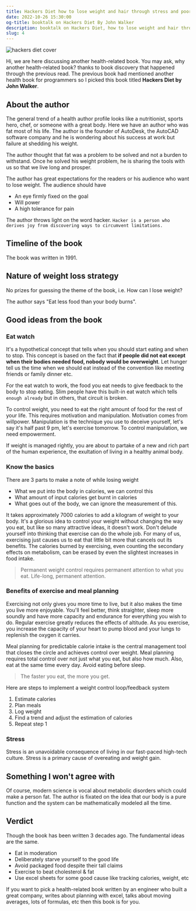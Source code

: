 ```yaml
---
title: Hackers Diet how to lose weight and hair through stress and poor nutrition By John Walker
date: 2022-10-26 15:30:00
og-title: booktalk on Hackers Diet By John Walker
description: booktalk on Hackers Diet, how to lose weight and hair through stress and poor nutrition By John Walker.
slug: 4
---
```


![hackers diet cover](./assets/hackers-diet.webp)

Hi, we are here discussing another health-related book. You may ask, why another health-related book? thanks to book discovery that happened through the previous read. The previous book had mentioned another health book for programmers so I picked this book titled **Hackers Diet by John Walker**.

## About the author

The general trend of a health author profile looks like a nutritionist, sports hero, chef, or someone with a great body. Here we have an author who was fat most of his life. The author is the founder of AutoDesk, the AutoCAD software company and he is wondering about his success at work but failure at shedding his weight.

The author thought that fat was a problem to be solved and not a burden to withstand. Once he solved his weight problem, he is sharing the tools with us so that we live long and prosper.

The author has great expectations for the readers or his audience who want to lose weight. The audience should have 

- An eye firmly fixed on the goal
- Will power
- A high tolerance for pain

The author throws light on the word hacker. `
Hacker is a person who derives joy from discovering ways to circumvent limitations.
`

## Timeline of the book

The book was written in 1991. 

## Nature of weight loss strategy

No prizes for guessing the theme of the book, i.e. How can I lose weight?

The author says "Eat less food than your body burns".

## Good ideas from the book

### Eat watch

It's a hypothetical concept that tells when you should start eating and when to stop. This concept is based on the fact that **if people did not eat except when their bodies needed food, nobody would be overweight**. Let hunger tell us the time when we should eat instead of the convention like meeting friends or family dinner etc.

For the eat watch to work, the food you eat needs to give feedback to the body to stop eating. Slim people have this built-in eat watch which tells `enough already` but in others, that circuit is broken.

To control weight, you need to eat the right amount of food for the rest of your life. This requires motivation and manipulation. Motivation comes from willpower. Manipulation is the technique you use to deceive yourself, let's say it's half past 9 pm, let's exercise tomorrow. To control manipulation, we need empowerment.

If weight is managed rightly, you are about to partake of a new and rich part of the human experience, the exultation of living in a healthy animal body.

### Know the basics

There are 3 parts to make a note of while losing weight

- What we put into the body in calories, we can control this
- What amount of input calories get burnt in calories
- What goes out of the body, we can ignore the measurement of this.

It takes approximately 7000 calories to add a kilogram of weight to your body. It's a glorious idea to control your weight without changing the way you eat, but like so many attractive ideas, it doesn't work. Don't delude yourself into thinking that exercise can do the whole job. For many of us, exercising just causes us to eat that little bit more that cancels out its benefits. The calories burned by exercising, even counting the secondary effects on metabolism, can be erased by even the slightest increases in food intake.

> Permanent weight control requires permanent attention to what you eat. Life-long, permanent attention.

### Benefits of exercise and meal planning

Exercising not only gives you more time to live, but it also makes the time you live more enjoyable. You'll feel better, think straighter, sleep more soundly and have more capacity and endurance for everything you wish to do. Regular exercise greatly reduces the effects of altitude. As you exercise, you increase the capacity of your heart to pump blood and your lungs to replenish the oxygen it carries.

Meal planning for predictable calorie intake is the central management tool that closes the circle and achieves control over weight. Meal planning requires total control over not just what you eat, but also how much. Also, eat at the same time every day. Avoid eating before sleep.

> The faster you eat, the more you get.

Here are steps to implement a weight control loop/feedback system

1. Estimate calories
2. Plan meals
3. Log weight
4. Find a trend and adjust the estimation of calories
5. Repeat step 1

### Stress

Stress is an unavoidable consequence of living in our fast-paced high-tech culture. Stress is a primary cause of overeating and weight gain.

## Something I won't agree with

Of course, modern science is vocal about metabolic disorders which could make a person fat. The author is fixated on the idea that our body is a pure function and the system can be mathematically modeled all the time.

## Verdict

Though the book has been written 3 decades ago. The fundamental ideas are the same.

- Eat in moderation
- Deliberately starve yourself to the good life
- Avoid packaged food despite their tall claims
- Exercise to beat cholesterol & fat
- Use excel sheets for some good cause like tracking calories, weight, etc

If you want to pick a health-related book written by an engineer who built a great company, writes about planning with excel, talks about moving averages, lots of formulas, etc then this book is for you.